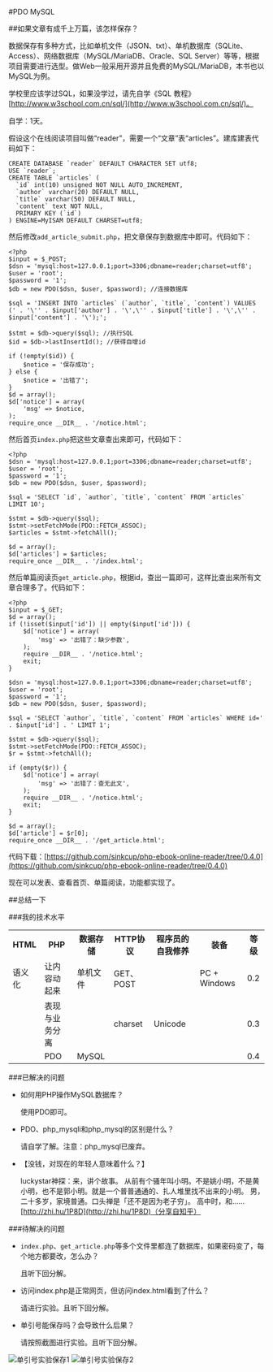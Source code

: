#PDO MySQL

##如果文章有成千上万篇，该怎样保存？

数据保存有多种方式，比如单机文件（JSON、txt）、单机数据库（SQLite、Access）、网络数据库（MySQL/MariaDB、Oracle、SQL Server）等等，根据项目需要进行选型。做Web一般采用开源并且免费的MySQL/MariaDB，本书也以MySQL为例。

学校里应该学过SQL，如果没学过，请先自学《SQL 教程》[http://www.w3school.com.cn/sql/](http://www.w3school.com.cn/sql/)。

自学：1天。

假设这个在线阅读项目叫做“reader”，需要一个“文章”表“articles”。建库建表代码如下：

    CREATE DATABASE `reader` DEFAULT CHARACTER SET utf8;
    USE `reader`;
    CREATE TABLE `articles` (
      `id` int(10) unsigned NOT NULL AUTO_INCREMENT,
      `author` varchar(20) DEFAULT NULL,
      `title` varchar(50) DEFAULT NULL,
      `content` text NOT NULL,
      PRIMARY KEY (`id`)
    ) ENGINE=MyISAM DEFAULT CHARSET=utf8;

然后修改`add_article_submit.php`，把文章保存到数据库中即可。代码如下：

    <?php
    $input = $_POST;
    $dsn = 'mysql:host=127.0.0.1;port=3306;dbname=reader;charset=utf8';
    $user = 'root';
    $password = '1';
    $db = new PDO($dsn, $user, $password); //连接数据库

    $sql = 'INSERT INTO `articles` (`author`, `title`, `content`) VALUES (' . '\'' . $input['author'] . '\',\'' . $input['title'] . '\',\'' . $input['content'] . '\');';

    $stmt = $db->query($sql); //执行SQL
    $id = $db->lastInsertId(); //获得自增id

    if (!empty($id)) {
        $notice = '保存成功';
    } else {
        $notice = '出错了';
    }
    $d = array();
    $d['notice'] = array(
        'msg' => $notice,
    );
    require_once __DIR__ . '/notice.html';

然后首页`index.php`把这些文章查出来即可，代码如下：

    <?php
    $dsn = 'mysql:host=127.0.0.1;port=3306;dbname=reader;charset=utf8';
    $user = 'root';
    $password = '1';
    $db = new PDO($dsn, $user, $password);

    $sql = 'SELECT `id`, `author`, `title`, `content` FROM `articles` LIMIT 10';

    $stmt = $db->query($sql);
    $stmt->setFetchMode(PDO::FETCH_ASSOC);
    $articles = $stmt->fetchAll();

    $d = array();
    $d['articles'] = $articles;
    require_once __DIR__ . '/index.html';

然后单篇阅读页`get_article.php`，根据id，查出一篇即可，这样比查出来所有文章合理多了。代码如下：

    <?php
    $input = $_GET;
    $d = array();
    if (!isset($input['id']) || empty($input['id'])) {
        $d['notice'] = array(
            'msg' => '出错了：缺少参数',
        );
        require __DIR__ . '/notice.html';
        exit;
    }

    $dsn = 'mysql:host=127.0.0.1;port=3306;dbname=reader;charset=utf8';
    $user = 'root';
    $password = '1';
    $db = new PDO($dsn, $user, $password);

    $sql = 'SELECT `author`, `title`, `content` FROM `articles` WHERE id=' . $input['id'] . ' LIMIT 1';

    $stmt = $db->query($sql);
    $stmt->setFetchMode(PDO::FETCH_ASSOC);
    $r = $stmt->fetchAll();

    if (empty($r)) {
        $d['notice'] = array(
            'msg' => '出错了：查无此文',
        );
        require __DIR__ . '/notice.html';
        exit;
    }

    $d = array();
    $d['article'] = $r[0];
    require_once __DIR__ . '/get_article.html';

代码下载：[https://github.com/sinkcup/php-ebook-online-reader/tree/0.4.0](https://github.com/sinkcup/php-ebook-online-reader/tree/0.4.0)

现在可以发表、查看首页、单篇阅读，功能都实现了。

##总结一下

###我的技术水平

<table>
    <tr>
        <th>HTML</th>
        <th>PHP</th>
        <th>数据存储</th>
        <th>HTTP协议</th>
        <th>程序员的自我修养</th>
        <th>装备</th>
        <th>等级</th>
    </tr>
    <tr>
        <td>语义化</td>
        <td>让内容动起来</td>
        <td>单机文件</td>
        <td>GET、POST</td>
        <td></td>
        <td>PC + Windows</td>
        <td>0.2</td>
    </tr>
    <tr>
        <td></td>
        <td>表现与业务分离</td>
        <td></td>
        <td>charset</td>
        <td>Unicode</td>
        <td></td>
        <td>0.3</td>
    </tr>
    <tr>
        <td></td>
        <td>PDO</td>
        <td>MySQL</td>
        <td></td>
        <td></td>
        <td></td>
        <td>0.4</td>
    </tr>
</table>

###已解决的问题

* 如何用PHP操作MySQL数据库？

    使用PDO即可。
    
* PDO、php_mysqli和php_mysql的区别是什么？

    请自学了解。注意：php_mysql已废弃。

* 【没钱，对现在的年轻人意味着什么？】

    luckystar神探：来，讲个故事。 从前有个骚年叫小明。不是姚小明，不是黄小明，也不是郭小明。就是一个普普通通的、扎人堆里找不出来的小明。 男，二十多岁，家境普通。口头禅是「还不是因为老子穷」。 高中时，和…… [http://zhi.hu/1P8D](http://zhi.hu/1P8D)（分享自知乎）

###待解决的问题

* `index.php`、`get_article.php`等多个文件里都连了数据库，如果密码变了，每个地方都要改，怎么办？

    且听下回分解。

* 访问index.php是正常网页，但访问index.html看到了什么？

    请进行实验。且听下回分解。

* 单引号能保存吗？会导致什么后果？

    请按照截图进行实验。且听下回分解。

![单引号实验保存1](http://com-163-sinkcup-php-web-tutorial-create-online-reader.qiniudn.com/single_quote_mark.png)
![单引号实验保存2](http://com-163-sinkcup-php-web-tutorial-create-online-reader.qiniudn.com/sql_injection.png)
